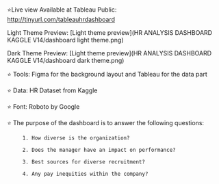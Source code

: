 ⭐Live view Available at Tableau Public: http://tinyurl.com/tableauhrdashboard


Light Theme Preview:
[Light theme preview](HR ANALYSIS DASHBOARD KAGGLE V14/dashboard light theme.png)


Dark Theme Preview:
[Light theme preview](HR ANALYSIS DASHBOARD KAGGLE V14/dashboard dark theme.png)


⭐ Tools: Figma for the background layout and Tableau for the data part

⭐ Data: HR Dataset from Kaggle

⭐ Font: Roboto by Google

⭐ The purpose of the dashboard is to answer the following questions:

         1. How diverse is the organization?

         2. Does the manager have an impact on performance?

         3. Best sources for diverse recruitment? 

         4. Any pay inequities within the company?


